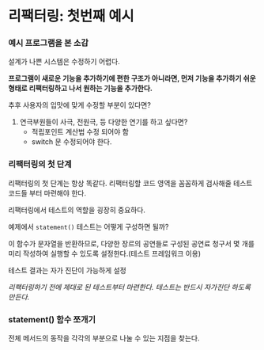 # 리팩터링: 첫번째 예시

### 예시 프로그램을 본 소감

설계가 나쁜 시스템은 수정하기 어렵다.

**프로그램이 새로운 기능을 추가하기에 편한 구조가 아니라면, 먼저 기능을 추가하기 쉬운 형태로 리팩터링하고 나서 원하는 기능을 추가한다.**

추후 사용자의 입맛에 맞게 수정할 부분이 있다면?

1. 연극부원들이 사극, 전원극, 등 다양한 연기를 하고 싶다면?
    - 적립포인트 계산법 수정 되어야 함
    - switch 문 수정되어야 한다.

### 리팩터링의 첫 단계
리팩터링의 첫 단계는 항상 똑같다. 리팩터링할 코드 영역을 꼼꼼하게 검사해줄 테스트 코드들 부터 마련해야 한다.

리팩터링에서 테스트의 역할을 굉장히 중요하다.

예제에서 `statement()` 테스트는 어떻게 구성하면 될까?

이 함수가 문자열을 반환하므로, 다양한 장르의 공연들로 구성된 공연료 청구서 몇 개를 미리 작성하여 실행할 수 있도록 설정한다.(테스트 프레임워크 이용)

테스트 결과는 자가 진단이 가능하게 설정

*리팩터링하기 전에 제대로 된 테스트부터 마련한다. 테스트는 반드시 자가진단 하도록 만든다.*

### statement() 함수 쪼개기

전체 메서드의 동작을 각각의 부분으로 나눌 수 있는 지점을 찾는다.




